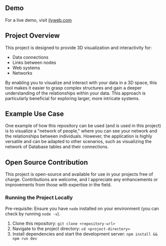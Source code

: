 ## Demo

For a live demo, visit [ilyweb.com](https://www.ilyweb.com/)

## Project Overview

This project is designed to provide 3D visualization and interactivity for:

- Data connections
- Links between nodes
- Web systems
- Networks

By enabling you to visualize and interact with your data in a 3D space, this tool makes it easier to grasp complex structures and gain a deeper understanding of the relationships within your data. This approach is particularly beneficial for exploring larger, more intricate systems.

## Example Use Case

One example of how this repository can be used (and is used in this project) is to visualize a "network of people," where you can see your network and the relationships between individuals. However, the application is highly versatile and can be adapted to other scenarios, such as visualizing the network of Database tables and their connections.

## Open Source Contribution

This project is open-source and available for use in your projects free of charge. Contributions are welcome, and I appreciate any enhancements or improvements from those with expertise in the field.

### Running the Project Locally

Pre-requisite: Ensure you have `node` installed on your environment (you can check by running `node -v`).

1. Clone this repository: `git clone <repository-url>`
2. Navigate to the project directory: `cd <project-directory>`
3. Install dependencies and start the development server: `npm install && npm run dev`

